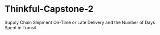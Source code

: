 # Thinkful-Capstone-2
Supply Chain Shipment On-Time or Late Delivery and the Number of Days Spent in Transit
